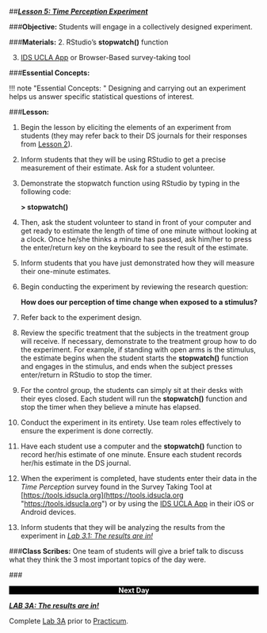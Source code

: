 ##***<u>Lesson 5: Time Perception Experiment</u>***

###**Objective:**
Students will engage in a collectively designed experiment.

###**Materials:**
2. RStudio’s **stopwatch()** function

3. [IDS UCLA App](../download/app.md) or Browser-Based survey-taking tool

###**Essential Concepts:**

!!! note "Essential Concepts: "
    Designing and carrying out an experiment helps us answer specific statistical
    questions of interest.

###**Lesson:**
1. Begin the lesson by eliciting the elements of an experiment from students (they may refer back to
their DS journals for their responses from [Lesson 2](lesson2.md)).

2. Inform students that they will be using RStudio to get a precise measurement of their estimate.
Ask for a student volunteer.

3. Demonstrate the stopwatch function using RStudio by typing in the following code:

    **> stopwatch()**

4. Then, ask the student volunteer to stand in front of your computer and get ready to estimate the
length of time of one minute without looking at a clock. Once he/she thinks a minute has passed,
ask him/her to press the enter/return key on the keyboard to see the result of the estimate.
5. Inform students that you have just demonstrated how they will measure their one-minute
estimates.
6. Begin conducting the experiment by reviewing the research question:

    **How does our perception of time change when exposed to a stimulus?**

7. Refer back to the experiment design.

8. Review the specific treatment that the subjects in the treatment group will receive. If necessary,
demonstrate to the treatment group how to do the experiment. For example, if standing with open
arms is the stimulus, the estimate begins when the student starts the **stopwatch()** function and
engages in the stimulus, and ends when the subject presses enter/return in RStudio to stop the
timer.

9. For the control group, the students can simply sit at their desks with their eyes closed. Each
student will run the **stopwatch()** function and stop the timer when they believe a minute has
elapsed.

10. Conduct the experiment in its entirety. Use team roles effectively to ensure the experiment is
done correctly.

11. Have each student use a computer and the **stopwatch()** function to record her/his estimate of
one minute. Ensure each student records her/his estimate in the DS journal.

12. When the experiment is completed, have students enter their data in the *Time Perception* survey
found in the Survey Taking Tool at [https://tools.idsucla.org](https://tools.idsucla.org "https://tools.idsucla.org") or by using the [IDS UCLA App](../download/app.md) in their
iOS or Android devices.

13. Inform students that they will be analyzing the results from the experiment in *[Lab 3.1: The results
are in!](lab3a.md)*

###**Class Scribes:**
One team of students will give a brief talk to discuss what they think the 3 most important topics of the
day were.

###<p style="background: black; color: white; text-align: center;">**Next Day**</p>
[<u>***LAB 3A: The results are in!***</u>](lab3a.md)

Complete [Lab 3A](lab3a.md) prior to [Practicum](practicum1.md).